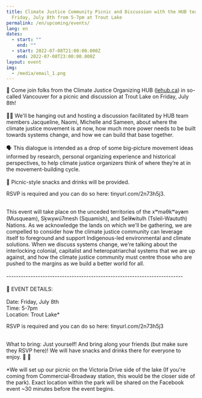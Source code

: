 ```yaml
---
title: Climate Justice Community Picnic and Discussion with the HUB team –
  Friday, July 8th from 5-7pm at Trout Lake
permalink: /en/upcoming/events/
lang: en
dates:
  - start: ""
    end: ""
  - start: 2022-07-08T21:00:00.000Z
    end: 2022-07-08T23:00:00.000Z
layout: event
img:
  - /media/email_1.png
---
```

🌱 Come join folks from the Climate Justice Organizing HUB ([lehub.ca](http://lehub.ca/)) in so-called Vancouver for a picnic and discussion at Trout Lake on Friday, July 8th!\
\
✊🏾 We'll be hanging out and hosting a discussion facilitated by HUB team members Jacqueline, Naomi, Michelle and Sameen, about where the climate justice movement is at now, how much more power needs to be built towards systems change, and how we can build that base together.\
\
🗣 This dialogue is intended as a drop of some big-picture movement ideas informed by research, personal organizing experience and historical perspectives, to help climate justice organizers think of where they’re at in the movement-building cycle.\
\
🧺 Picnic-style snacks and drinks will be provided.

RSVP is required and you can do so here: tinyurl.com/2n73h5j3.

\
This event will take place on the unceded territories of the xʷməθkʷəy̓əm (Musqueam), Sḵwx̱wú7mesh (Squamish), and Sel̓íl̓witulh (Tsleil-Waututh) Nations. As we acknowledge the lands on which we'll be gathering, we are compelled to consider how the climate justice community can leverage itself to foreground and support Indigenous-led environmental and climate solutions. When we discuss systems change, we're talking about the interlocking colonial, capitalist and heteropatriarchal systems that we are up against, and how the climate justice community must centre those who are pushed to the margins as we build a better world for all.\
\
-------------------------------------------------------------------------\
\
🌺 EVENT DETAILS:\
\
Date: Friday, July 8th\
Time: 5-7pm\
Location: Trout Lake*

RSVP is required and you can do so here: tinyurl.com/2n73h5j3

\
What to bring: Just yourself! And bring along your friends (but make sure they RSVP here)! We will have snacks and drinks there for everyone to enjoy. 🍪 🧃\
\
*We will set up our picnic on the Victoria Drive side of the lake (If you're coming from Commercial-Broadway station, this would be the closer side of the park). Exact location within the park will be shared on the Facebook event ~30 minutes before the event begins.